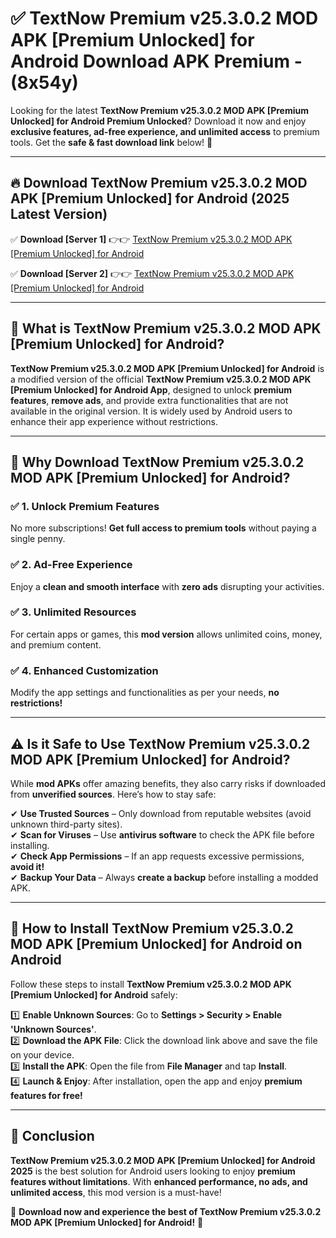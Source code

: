 
# ✅ TextNow Premium v25.3.0.2 MOD APK [Premium Unlocked] for Android Download APK Premium -  (8x54y) 

Looking for the latest **TextNow Premium v25.3.0.2 MOD APK [Premium Unlocked] for Android Premium Unlocked**? Download it now and enjoy **exclusive features, ad-free experience, and unlimited access** to premium tools. Get the **safe & fast download link** below! 🚀

---

## 🔥 Download TextNow Premium v25.3.0.2 MOD APK [Premium Unlocked] for Android (2025 Latest Version)

✅ **Download [Server 1]** 👉👉 [TextNow Premium v25.3.0.2 MOD APK [Premium Unlocked] for Android ](https://apkcomod.com?title=TextNow_Premium_v25.3.0.2_MOD_APK_[Premium_Unlocked]_for_Android)  

✅ **Download [Server 2]** 👉👉 [TextNow Premium v25.3.0.2 MOD APK [Premium Unlocked] for Android ](https://apkcomod.com?title=TextNow_Premium_v25.3.0.2_MOD_APK_[Premium_Unlocked]_for_Android)  


---

## 📌 What is TextNow Premium v25.3.0.2 MOD APK [Premium Unlocked] for Android?

**TextNow Premium v25.3.0.2 MOD APK [Premium Unlocked] for Android** is a modified version of the official **TextNow Premium v25.3.0.2 MOD APK [Premium Unlocked] for Android App**, designed to unlock **premium features**, **remove ads**, and provide extra functionalities that are not available in the original version. It is widely used by Android users to enhance their app experience without restrictions.

---

## 🌟 Why Download TextNow Premium v25.3.0.2 MOD APK [Premium Unlocked] for Android?

### ✅ 1. Unlock Premium Features
No more subscriptions! **Get full access to premium tools** without paying a single penny.

### ✅ 2. Ad-Free Experience
Enjoy a **clean and smooth interface** with **zero ads** disrupting your activities.

### ✅ 3. Unlimited Resources
For certain apps or games, this **mod version** allows unlimited coins, money, and premium content.

### ✅ 4. Enhanced Customization
Modify the app settings and functionalities as per your needs, **no restrictions!**

---

## ⚠️ Is it Safe to Use TextNow Premium v25.3.0.2 MOD APK [Premium Unlocked] for Android?

While **mod APKs** offer amazing benefits, they also carry risks if downloaded from **unverified sources**. Here’s how to stay safe:

✔ **Use Trusted Sources** – Only download from reputable websites (avoid unknown third-party sites).  
✔ **Scan for Viruses** – Use **antivirus software** to check the APK file before installing.  
✔ **Check App Permissions** – If an app requests excessive permissions, **avoid it!**  
✔ **Backup Your Data** – Always **create a backup** before installing a modded APK.

---

## 📲 How to Install TextNow Premium v25.3.0.2 MOD APK [Premium Unlocked] for Android on Android

Follow these steps to install **TextNow Premium v25.3.0.2 MOD APK [Premium Unlocked] for Android** safely:

1️⃣ **Enable Unknown Sources**: Go to **Settings > Security > Enable 'Unknown Sources'**.  
2️⃣ **Download the APK File**: Click the download link above and save the file on your device.  
3️⃣ **Install the APK**: Open the file from **File Manager** and tap **Install**.  
4️⃣ **Launch & Enjoy**: After installation, open the app and enjoy **premium features for free!**

---

## 🚀 Conclusion

**TextNow Premium v25.3.0.2 MOD APK [Premium Unlocked] for Android 2025** is the best solution for Android users looking to enjoy **premium features without limitations**. With **enhanced performance, no ads, and unlimited access**, this mod version is a must-have!

🔻 **Download now and experience the best of TextNow Premium v25.3.0.2 MOD APK [Premium Unlocked] for Android!** 🔻


